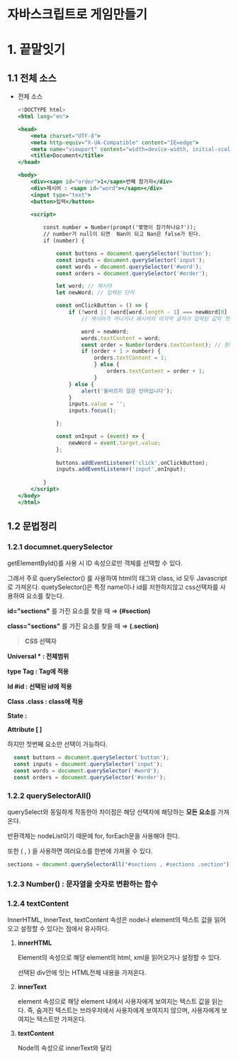 
# 자바스크립트로 게임만들기

# 1. 끝말잇기

## 1.1 전체 소스

- 전체 소스

    ```jsx
    <!DOCTYPE html>
    <html lang="en">

    <head>
        <meta charset="UTF-8">
        <meta http-equiv="X-UA-Compatible" content="IE=edge">
        <meta name="viewport" content="width=device-width, initial-scale=1.0">
        <title>Document</title>
    </head>

    <body>
        <div><sapn id="order">1</sapn>번째 참가자</div>
        <div>제시어 : <sapn id="word"></sapn></div>
        <input type="text">
        <button>입력</button>

        <script>
            
            const number = Number(prompt('몇명이 참가하나요?'));
            // number가 null이 되면  Nan이 되고 Nan은 false가 된다.
            if (number) {

                const buttons = document.querySelector('button');
                const inputs = document.querySelector('input');
                const words = document.querySelector('#word');
                const orders = document.querySelector('#order');

                let word; // 제시어
                let newWord; // 입력된 단어

                const onClickButton = () => {
                    if (!word || (word[word.length - 1] === newWord[0] && newWord.length === 3)) {
                        // 제시어가 아니거나 제시어의 마지막 글자가 입력된 값의 첫번째 글짜랑 같고 이가 3이면 true

                        word = newWord;
                        words.textContent = word;
                        const order = Number(orders.textContent); // 현재순서
                        if (order + 1 > number) {
                            orders.textContent = 1;
                            } else {
                                orders.textContent = order + 1;
                            }
                    } else {
                        alert('올바르지 않은 단어입니다');
                    }
                    inputs.value = '';
                    inputs.focus();

                };

                const onInput = (event) => {
                    newWord = event.target.value;
                };
                
                buttons.addEventListener('click',onClickButton);
                inputs.addEventListener('input',onInput);
                
            }
        </script>
    </body>
    </html>
    ```

## 1.2 문법정리

### 1.2.1 **documnet.querySelector**

getElementById()를 사용 시 ID 속성으로만 객체를 선택할 수 있다. 

그래서 주로 querySelector() 를 사용하여 html의 태그와 class, id 모두 Javascript로 가져온다. quetySelector()은 특정 name이나 id를 저한하지않고 css선택자를 사용하여 요소를 찾는다. 

**id="sections"** 를 가진 요소를 찾을 때 ⇒ **(#section)** 

**class="sections"** 를 가진 요소를 찾을 때 ⇒ **(.section)** 

> **CSS 선택자**

**Universal      *          : 전체범위**

**type             Tag      :  Tag에 적용**

**Id                 #id       :  선택된 id에 적용**

**Class            .class    : class에 적용**

**State            :**

**Attribute     [ ]**

하지만 첫번째 요소만 선택이 가능하다. 

```jsx
  const buttons = document.querySelector('button');
  const inputs = document.querySelector('input');
  const words = document.querySelector('#word');
  const orders = document.querySelector('#order');
```

### 1.2.2 **querySelectorAll()**

querySelect와 동일하게 작동한아 차이점은 해당 선택자에 해당하는 **모든 요소**를 가져온다.

반환객체는 nodeList이기 때문에 for, forEach문을 사용해야 한다. 

또한 ( , ) 을 사용하면 여러요소를 한번에 가져올 수 있다.

```jsx
sections = document.querySelectorAll("#sections , #sections .section");
```

### 1.2.3 Number() : 문자열을 숫자로 변환하는 함수

### 1.2.4 textContent

InnerHTML, InnerText, textContent 속성은 node나 element의 텍스트 값을 읽어오고 설정할 수 있다는 점에서 유사하다. 

1. **innerHTML**

    Element의 속성으로 해당 element의 html, xml을 읽어오거나 설정할 수 있다.

    선택된 div안에 잇는  HTML전체 내용을 가져온다.

2. **innerText**

    element 속성으로 해당 element 내에서 사용자에게 보여지는 텍스트 값을 읽는다. 즉, 숨겨진 텍스트는 브라우저에서 사용자에게 보여지지 않으며, 사용자에게 보여지는 텍스트만 가져온다.

3. **textContent**

    Node의 속성으로 innerText와 달리 <script> ,<style> 태그와 상관없이 해당 노드가 가지고 있는 텍스트 값을 그대로 읽는다. 

### 1.2.5 .focus() /  .value='';

**focus()** 

페이지가 새로 요청이 되었을 때 키보드 커서가 input 박스 안으로 이동시킨다. 

**input.value = '___';**

페이지가 새로 요청이 될 때 input안에 값을  ___ 로 설정한다.

**1.2.6 addEventListener**

**태그.addEventListener('이벤트 이름', 리스너함수)**

대체로 리스너 함수는 addEventListener를 사용한다.   

EventListener의 event함수 - EventListener에 들어 있어서.

클릭 후에 이루어 지니까 callBack함수라고도 하고 이름이 없으니 익명함수라고도 한다.

```jsx
document.querySelector('button').addEventListener('**click**',function() {

console.log('버튼클릭');   });
```

그리고 이름이 없으니까 바깥으로빼서 아래와 같이 쓸수도 있다.

변수로 빼내는 이유가 기억하고 여러번 사용하기 위함

```jsx
const onClick = function() {
									console.log('버튼클릭'); 
}
									
document.querySelector('button').addEventListener('**click**',  onClick );
```

게다가 화살표 함수(Arrow Function)을 사용할 수 도 있다. 

```jsx
document.querySelector('button').addEventListener('**input**',() => {

console.log('글자입력');   
});
```

그리고 사용자가 어떤 글자를 입력했는지 출력하기 위해 아래와 같이 적는다. 

arrow function 적용 시 **event**를 넣어 하나씩 넣어 even 객체의 target객체의 value 즉 값을 출력한다. 

```jsx
document.querySelector('button').addEventListener('**input**',(**event**) => {

console.log('글자입력', **event.target.value**);   
});
```

### 1.3 전체 소스 설명

1. **객체정의**
    - number 라는 객체의 값을 사용자에게 물어보고 정의 한다.

        음수의 값이 되어선 안되지만, 만약에 음수가 들어 올 경우 false로 빠져 실행되지 않는다. 

    - button, input, word, order 등 필요한 객체들을 생성한다.

        그리고 그 객체가 html 태그 중 어떤 것인지 정하여 알려준다

        이때 class level인지, id level인지 혹은 하나의 태그인지, 모든 태그에 해당하는 상황에 맞게 잘 사용해야한다.

    - 그리고 변수로 word , newWord를 생성해주는데, 이는 초기값이 아닌 사용자가 추가하는 값이기에 const(상수)가 아닌 변슈(variable)로 지정해준다.

    **Javascript**

    ```jsx
      const number = Number(prompt('몇명이 참가하나요?'));
      // number가 null이 되면  Nan이 되고 Nan은 false가 된다.

      if (number) {
          const buttons = document.querySelector('button');
          const inputs = document.querySelector('input');
          const words = document.querySelector('#word');
          const orders = document.querySelector('#order');

    	    let word; // 제시어
    	    let newWord; // 입력된 단어
    ```

    **body**

    ```jsx
        <div><sapn id="order">1</sapn>번째 참가자</div>
        <div>제시어 : <sapn id="word"></sapn></div>
        <input type="text">
        <button>입력</button>
    ```

    **EventListener**

    - 사용자의 동작(event)에 따른 행동(function)을 하기 위해 어떤 동작(event)에 어떤 행동(function)을 할 것인지 사용자의 행동을 감지하는 eventListenr를 관련 태그에 부여한다.
    - 아래 코드는 buttons와 inputs에 어떤 행동을 감지하고 수행할 것인지 정의 해주었다. 이제 사용자가 **"click / input"**을 할 경우 onClickButton과 onInput의 함수가 실행된다.

        ```jsx
          buttons.addEventListener('click',onClickButton);
          inputs.addEventListener('input',onInput);
        ```

    - 사용자가 input을 할 경우 사용자가 작성한 글자를 newWord의 값으로 정의해준다. (event) 안의 event는 생략해도 잘 전달된다.

        ```jsx
        const onInput = (event) => {
              newWord = event.target.value;
          };

          inputs.addEventListener('input',onInput);
        ```

    - click시 onClickButton함수가 실행된다.
    - 작성한 글자(**newWord**)가 제시어(**word**)가 아니거나,

        제시어(**word**)의 마지막 글자가 입력된 값(**newWord**)의 첫번째 글자와 같고

        세글자 이면 **true** 

    - 제시어(**word**)는 입력값으로 정의되고 **id값이 word인 태그의 text가 제시어(word)로 정의**됨

        ```jsx
        const onClickButton = () => {
          if (!word || (word[word.length - 1] === newWord[0] && newWord.length === 3)) {
              // 제시어가 아니거나 제시어의 마지막 글자가 입력된 값의 첫번째 글자랑 같고 길이가 3이면 true

              word = newWord;
              words.textContent = word;

        						*** 중략 ***

           
        buttons.addEventListener('click',onClickButton);

        }
        ```

    - order(순서) 는 id값이 order인 태그 내부의 object를 숫자로 바꿔 order로 정의
    - order + 1 값이 처음에 입력한 인원수(number) 보다 크면 1로 정의

        그렇지 않으면 order + 1한 값을 orders 내부의 값으로 정의 

        ```jsx
        <div><sapn id="order">1</sapn>번째 참가자</div>

        							** 중략 **

               const order = Number(orders.textContent); // 현재순서
                  if (order + 1 > number) {
                      orders.textContent = 1;
                      } else {
                          orders.textContent = order + 1;
                      }

        ```